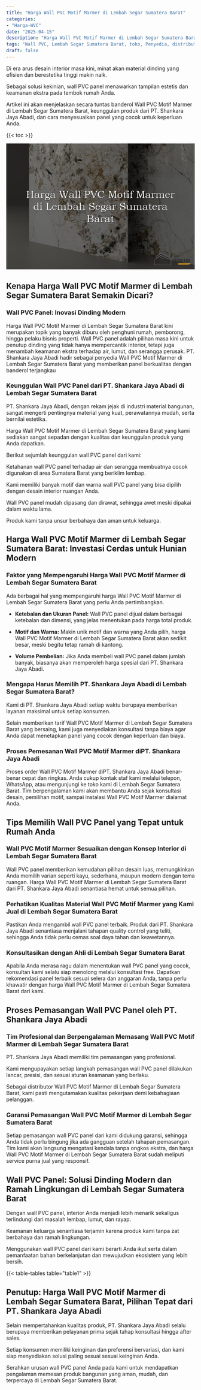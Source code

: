 ```yaml
---
title: "Harga Wall PVC Motif Marmer di Lembah Segar Sumatera Barat"
categories: 
- "Harga-WVC"
date: "2025-04-15"
description: "Harga Wall PVC Motif Marmer di Lembah Segar Sumatera Barat untuk rumah, kantor, dan toko. Panel terbaik, beragam motif, pilihan warna modern, beserta servis instalasi oleh teknisi ahli dan kepastian resmi!|Servis penjualan Wall PVC Motif Marmer di Lembah Segar Sumatera Barat bagi keperluan rumah, office, maupun toko, beserta produk berkualitas dan instalasi oleh tenaga ahli berpengalaman dan kepastian resmi.|Solusi Wall PVC Motif Marmer di Lembah Segar Sumatera Barat yang andal bagi tempat tinggal, perkantoran, dan toko, dengan panel terbaik dan penempatan dikerjakan oleh tenaga ahli profesional dan jaminan resmi.|Distribusi Wall PVC Motif Marmer di Lembah Segar Sumatera Barat untuk tempat tinggal, office, dan toko, beserta produk terbaik dan penempatan ditangani oleh tenaga ahli ahli, disertai dengan kepastian resmi.}"
tags: "Wall PVC, Lembah Segar Sumatera Barat, toko, Penyedia, distributor"
draft: false
---
```


Di era arus desain interior masa kini, minat akan material dinding yang efisien dan berestetika tinggi makin naik.

Sebagai solusi kekinian, wall PVC panel menawarkan tampilan estetis dan keamanan ekstra pada tembok rumah Anda.

Artikel ini akan menjelaskan secara tuntas banderol Wall PVC Motif Marmer di Lembah Segar Sumatera Barat, keunggulan produk dari PT. Shankara Jaya Abadi, dan cara menyesuaikan panel yang cocok untuk keperluan Anda.

{{< toc >}}

![Harga Wall PVC Motif Marmer di Lembah Segar Sumatera Barat](/images/Harga-WVC/Harga-Wall-PVC-Motif-Marmer-di-Lembah-Segar-Sumatera-Barat.png)


## Kenapa Harga Wall PVC Motif Marmer di Lembah Segar Sumatera Barat Semakin Dicari?

### Wall PVC Panel: Inovasi Dinding Modern

Harga Wall PVC Motif Marmer di Lembah Segar Sumatera Barat kini merupakan topik yang banyak diburu oleh penghuni rumah, pemborong, hingga pelaku bisnis properti. Wall PVC panel adalah pilihan masa kini untuk penutup dinding yang tidak hanya mempercantik interior, tetapi juga menambah keamanan ekstra terhadap air, lumut, dan serangga perusak. PT. Shankara Jaya Abadi hadir sebagai penyedia Wall PVC Motif Marmer di Lembah Segar Sumatera Barat yang memberikan panel berkualitas dengan banderol terjangkau

### Keunggulan Wall PVC Panel dari PT. Shankara Jaya Abadi di Lembah Segar Sumatera Barat

PT. Shankara Jaya Abadi, dengan rekam jejak di industri material bangunan, sangat mengerti pentingnya material yang kuat, perawatannya mudah, serta bernilai estetika.

Harga Wall PVC Motif Marmer di Lembah Segar Sumatera Barat yang kami sediakan sangat sepadan dengan kualitas dan keunggulan produk yang Anda dapatkan.

Berikut sejumlah keunggulan wall PVC panel dari kami:

Ketahanan wall PVC panel terhadap air dan serangga membuatnya cocok digunakan di area Sumatera Barat yang beriklim lembap.

Kami memiliki banyak motif dan warna wall PVC panel yang bisa dipilih dengan desain interior ruangan Anda.

Wall PVC panel mudah dipasang dan dirawat, sehingga awet meski dipakai dalam waktu lama.

Produk kami tanpa unsur berbahaya dan aman untuk keluarga.

## Harga Wall PVC Motif Marmer di Lembah Segar Sumatera Barat: Investasi Cerdas untuk Hunian Modern

### Faktor yang Mempengaruhi Harga Wall PVC Motif Marmer di Lembah Segar Sumatera Barat

Ada berbagai hal yang mempengaruhi harga Wall PVC Motif Marmer di Lembah Segar Sumatera Barat yang perlu Anda pertimbangkan.

- **Ketebalan dan Ukuran Panel:** Wall PVC panel dijual dalam berbagai ketebalan dan dimensi, yang jelas menentukan pada harga total produk.

- **Motif dan Warna:** Makin unik motif dan warna yang Anda pilih, harga Wall PVC Motif Marmer di Lembah Segar Sumatera Barat akan sedikit besar, meski begitu tetap ramah di kantong.

- **Volume Pembelian:** Jika Anda membeli wall PVC panel dalam jumlah banyak, biasanya akan memperoleh harga spesial dari PT. Shankara Jaya Abadi.

### Mengapa Harus Memilih PT. Shankara Jaya Abadi di Lembah Segar Sumatera Barat?

Kami di PT. Shankara Jaya Abadi setiap waktu berupaya memberikan layanan maksimal untuk setiap konsumen.

Selain memberikan tarif Wall PVC Motif Marmer di Lembah Segar Sumatera Barat yang bersaing, kami juga menyediakan konsultasi tanpa biaya agar Anda dapat menetapkan panel yang cocok dengan keperluan dan biaya.

### Proses Pemesanan Wall PVC Motif Marmer diPT. Shankara Jaya Abadi

Proses order Wall PVC Motif Marmer diPT. Shankara Jaya Abadi benar-benar cepat dan ringkas. Anda cukup kontak staf kami melalui telepon, WhatsApp, atau mengunjungi ke toko kami di Lembah Segar Sumatera Barat. Tim berpengalaman kami akan membantu Anda sejak konsultasi desain, pemilihan motif, sampai instalasi Wall PVC Motif Marmer dialamat Anda.

## Tips Memilih Wall PVC Panel yang Tepat untuk Rumah Anda

### Wall PVC Motif Marmer Sesuaikan dengan Konsep Interior di Lembah Segar Sumatera Barat

Wall PVC panel memberikan kemudahan pilihan desain luas, memungkinkan Anda memilih varian seperti kayu, sederhana, maupun modern dengan tema ruangan. Harga Wall PVC Motif Marmer di Lembah Segar Sumatera Barat dari PT. Shankara Jaya Abadi senantiasa hemat untuk semua pilihan.

### Perhatikan Kualitas Material Wall PVC Motif Marmer yang Kami Jual di Lembah Segar Sumatera Barat

Pastikan Anda mengambil wall PVC panel terbaik. Produk dari PT. Shankara Jaya Abadi senantiasa menjalani tahapan quality control yang teliti, sehingga Anda tidak perlu cemas soal daya tahan dan keawetannya.

### Konsultasikan dengan Ahli di Lembah Segar Sumatera Barat

Apabila Anda merasa ragu dalam menentukan wall PVC panel yang cocok, konsultan kami selalu siap menolong melalui konsultasi free. Dapatkan rekomendasi panel terbaik sesuai selera dan anggaran Anda, tanpa perlu khawatir dengan harga Wall PVC Motif Marmer di Lembah Segar Sumatera Barat dari kami.

## Proses Pemasangan Wall PVC Panel oleh PT. Shankara Jaya Abadi

### Tim Profesional dan Berpengalaman Memasang Wall PVC Motif Marmer di Lembah Segar Sumatera Barat

PT. Shankara Jaya Abadi memiliki tim pemasangan yang profesional.

Kami mengupayakan setiap langkah pemasangan wall PVC panel dilakukan lancar, presisi, dan sesuai aturan keamanan yang berlaku.

Sebagai distributor Wall PVC Motif Marmer di Lembah Segar Sumatera Barat, kami pasti mengutamakan kualitas pekerjaan demi kebahagiaan pelanggan.

### Garansi Pemasangan Wall PVC Motif Marmer di Lembah Segar Sumatera Barat

Setiap pemasangan wall PVC panel dari kami didukung garansi, sehingga Anda tidak perlu bingung jika ada gangguan setelah tahapan pemasangan. Tim kami akan langsung mengatasi kendala tanpa ongkos ekstra, dan harga Wall PVC Motif Marmer di Lembah Segar Sumatera Barat sudah meliputi service purna jual yang responsif.

## Wall PVC Panel: Solusi Dinding Modern dan Ramah Lingkungan di Lembah Segar Sumatera Barat

Dengan wall PVC panel, interior Anda menjadi lebih menarik sekaligus terlindungi dari masalah lembap, lumut, dan rayap.

Keamanan keluarga senantiasa terjamin karena produk kami tanpa zat berbahaya dan ramah lingkungan.

Menggunakan wall PVC panel dari kami berarti Anda ikut serta dalam pemanfaatan bahan berkelanjutan dan mewujudkan ekosistem yang lebih bersih.

{{< table-tables table="table1" >}}

## Penutup: Harga Wall PVC Motif Marmer di Lembah Segar Sumatera Barat, Pilihan Tepat dari PT. Shankara Jaya Abadi

Selain mempertahankan kualitas produk, PT. Shankara Jaya Abadi selalu berupaya memberikan pelayanan prima sejak tahap konsultasi hingga after sales.

Setiap konsumen memiliki keinginan dan preferensi bervariasi, dan kami siap menyediakan solusi paling sesuai sesuai keinginan Anda.

Serahkan urusan wall PVC panel Anda pada kami untuk mendapatkan pengalaman memesan produk bangunan yang aman, mudah, dan terpercaya di Lembah Segar Sumatera Barat.